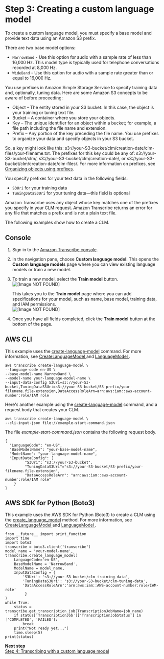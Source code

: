# Step 3: Creating a custom language model<a name="create-custom-language-model"></a>

To create a custom language model, you must specify a base model and provide text data using an Amazon S3 prefix\.

There are two base model options:
+ `NarrowBand` \- Use this option for audio with a sample rate of less than 16,000 Hz\. This model type is typically used for telephone conversations recorded at 8,000 Hz\.
+ `WideBand` \- Use this option for audio with a sample rate greater than or equal to 16,000 Hz\.

You use prefixes in Amazon Simple Storage Service to specify training data and, optionally, tuning data\. Here are some Amazon S3 concepts to be aware of before proceeding:
+ Object – The entity stored in your S3 bucket\. In this case, the object is your training or tuning text file\.
+ Bucket – A container where you store your objects\.
+ Key – The unique identifier for an object within a bucket; for example, a file path including the file name and extension\.
+ Prefix – Any portion of the key preceding the file name\. You use prefixes to organize your data and specify objects in your S3 bucket\.

So, a key might look like this: s3://your\-S3\-bucket/clm/creation\-date/clm\-files/your\-filename\.txt\. The prefixes for this key could be any of: s3://your\-S3\-bucket/clm/, s3://your\-S3\-bucket/clm/creation\-date/, or s3://your\-S3\-bucket/clm/creation\-date/clm\-files/\. For more information on prefixes, see [Organizing objects using prefixes](https://docs.aws.amazon.com/AmazonS3/latest/userguide/using-prefixes.html)\.

You specify prefixes for your text data in the following fields:
+ `S3Uri` for your training data
+ `TuningDataS3Uri` for your tuning data—this field is optional

Amazon Transcribe uses any object whose key matches one of the prefixes you specify in your CLM request\. Amazon Transcribe returns an error for any file that matches a prefix and is not a plain text file\.

The following examples show how to create a CLM\.

## Console<a name="clm-create-howto-console"></a>

1. Sign in to the [Amazon Transcribe console](https://console.aws.amazon.com/transcribe/)\.

1. In the navigation pane, choose **Custom language model**\. This opens the **Custom language models** page where you can view existing language models or train a new model\.

1. To train a new model, select the **Train model** button\.  
![\[Image NOT FOUND\]](http://docs.aws.amazon.com/transcribe/latest/dg/images/clm-create-console.png)

   This takes you to the **Train model** page where you can add specifications for your model, such as name, base model, training data, and IAM permissions\.  
![\[Image NOT FOUND\]](http://docs.aws.amazon.com/transcribe/latest/dg/images/clm-train-console.png)

1. Once you have all fields completed, click the **Train model** button at the bottom of the page\.

## AWS CLI<a name="clm-create-howto-cli"></a>

This example uses the [create\-language\-model](https://awscli.amazonaws.com/v2/documentation/api/latest/reference/transcribe/create-language-model.html) command\. For more information, see [ CreateLanguageModel ](API_CreateLanguageModel.md) and [ LanguageModel ](API_LanguageModel.md)\.

```
aws transcribe create-language-model \ 
--language-code en-US \ 
--base-model-name NarrowBand \ 
--model-name your-language-model-name \ 
--input-data-config S3Uri=s3://your-S3-bucket,TuningDataS3Uri=s3://your-S3-bucket/S3-prefix/your-filename.file-extension,DataAccessRoleArn=arn:aws:iam::aws-account-number:role/IAM role
```

Here's another example using the [create\-language\-model](https://awscli.amazonaws.com/v2/documentation/api/latest/reference/transcribe/start-transcription-job.html) command, and a request body that creates your CLM\.

```
aws transcribe create-language-model \
--cli-input-json file://example-start-command.json
```

The file *example\-start\-command\.json* contains the following request body\.

```
{
  "LanguageCode": "en-US",
  "BaseModelName": "your-base-model-name",
  "ModelName": "your-language-model-name",
  "InputDataConfig": {
         "S3Uri": "s3://your-S3-bucket",
         "TuningDataS3Uri"="s3://your-S3-bucket/S3-prefix/your-filename.file-extension",
         "DataAccessRoleArn": "arn:aws:iam::aws-account-number:role/IAM role"
    }
}
```

## AWS SDK for Python \(Boto3\)<a name="clm-create-howto-sdk"></a>

This example uses the AWS SDK for Python \(Boto3\) to create a CLM using the [create\_language\_model](https://boto3.amazonaws.com/v1/documentation/api/latest/reference/services/transcribe.html#TranscribeService.Client.create_language_model) method\. For more information, see [ CreateLanguageModel ](API_CreateLanguageModel.md) and [ LanguageModel ](API_LanguageModel.md)\.

```
from __future__ import print_function
import time
import boto3
transcribe = boto3.client('transcribe')
model_name = 'your-model-name',
transcribe.create_language_model(
    LanguageCode='en-US', 
    BaseModelName = 'NarrowBand',
    ModelName = model_name,
    InputDataConfig = {
        'S3Uri': 's3://your-S3-bucket/clm-training-data',
        'TuningDataS3Uri': 's3://your-S3-bucket/clm-tuning-data',
        'DataAccessRoleArn':'arn:aws:iam::AWS-account-number:role/IAM-role'
         }
)
while True:
    status = transcribe.get_transcription_job(TranscriptionJobName=job_name)
    if status['TranscriptionJob']['TranscriptionJobStatus'] in ['COMPLETED', 'FAILED']:
        break
    print("Not ready yet...")
    time.sleep(5)
print(status)
```

**Next step**  
[Step 4: Transcribing with a custom language model](clm-transcription.md)